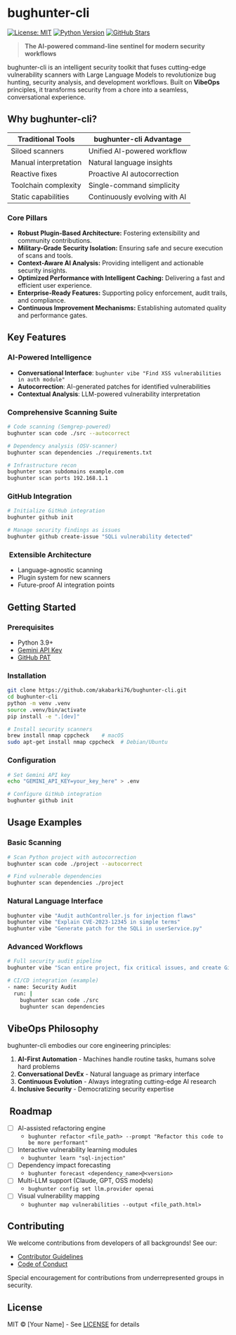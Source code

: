 # bughunter-cli 

[![License: MIT](https://img.shields.io/badge/License-MIT-yellow.svg)](https://opensource.org/licenses/MIT)
[![Python Version](https://img.shields.io/badge/python-3.9+-blue.svg)](https://www.python.org/)
[![GitHub Stars](https://img.shields.io/github/stars/akabarki76/bughunter-cli)](https://github.com/akabarki76/bughunter-cli/stargazers)

> **The AI-powered command-line sentinel for modern security workflows**

bughunter-cli is an intelligent security toolkit that fuses cutting-edge vulnerability scanners with Large Language Models to revolutionize bug hunting, security analysis, and development workflows. Built on **VibeOps** principles, it transforms security from a chore into a seamless, conversational experience.

##  Why bughunter-cli?

| Traditional Tools               | bughunter-cli Advantage          |
|---------------------------------|----------------------------------|
| Siloed scanners                 | Unified AI-powered workflow      |
| Manual interpretation           | Natural language insights        |
| Reactive fixes                  | Proactive AI autocorrection      |
| Toolchain complexity            | Single-command simplicity        |
| Static capabilities             | Continuously evolving with AI    |

### Core Pillars

*   **Robust Plugin-Based Architecture:** Fostering extensibility and community contributions.
*   **Military-Grade Security Isolation:** Ensuring safe and secure execution of scans and tools.
*   **Context-Aware AI Analysis:** Providing intelligent and actionable security insights.
*   **Optimized Performance with Intelligent Caching:** Delivering a fast and efficient user experience.
*   **Enterprise-Ready Features:** Supporting policy enforcement, audit trails, and compliance.
*   **Continuous Improvement Mechanisms:** Establishing automated quality and performance gates.

##  Key Features

###  AI-Powered Intelligence
- **Conversational Interface**: `bughunter vibe "Find XSS vulnerabilities in auth module"`
- **Autocorrection**: AI-generated patches for identified vulnerabilities
- **Contextual Analysis**: LLM-powered vulnerability interpretation

###  Comprehensive Scanning Suite
```bash
# Code scanning (Semgrep-powered)
bughunter scan code ./src --autocorrect

# Dependency analysis (OSV-scanner)
bughunter scan dependencies ./requirements.txt

# Infrastructure recon
bughunter scan subdomains example.com
bughunter scan ports 192.168.1.1
```

###  GitHub Integration
```bash
# Initialize GitHub integration
bughunter github init

# Manage security findings as issues
bughunter github create-issue "SQLi vulnerability detected"
```

### ️ Extensible Architecture
- Language-agnostic scanning
- Plugin system for new scanners
- Future-proof AI integration points

##  Getting Started

### Prerequisites
- Python 3.9+
- [Gemini API Key](https://aistudio.google.com/)
- [GitHub PAT](https://github.com/settings/tokens)

### Installation
```bash
git clone https://github.com/akabarki76/bughunter-cli.git
cd bughunter-cli
python -m venv .venv
source .venv/bin/activate
pip install -e ".[dev]"

# Install security scanners
brew install nmap cppcheck    # macOS
sudo apt-get install nmap cppcheck  # Debian/Ubuntu
```

### Configuration
```bash
# Set Gemini API key
echo "GEMINI_API_KEY=your_key_here" > .env

# Configure GitHub integration
bughunter github init
```

##  Usage Examples

### Basic Scanning
```bash
# Scan Python project with autocorrection
bughunter scan code ./project --autocorrect

# Find vulnerable dependencies
bughunter scan dependencies ./project
```

### Natural Language Interface
```bash
bughunter vibe "Audit authController.js for injection flaws"
bughunter vibe "Explain CVE-2023-12345 in simple terms"
bughunter vibe "Generate patch for the SQLi in userService.py"
```

### Advanced Workflows
```bash
# Full security audit pipeline
bughunter vibe "Scan entire project, fix critical issues, and create GitHub tickets"

# CI/CD integration (example)
- name: Security Audit
  run: |
    bughunter scan code ./src
    bughunter scan dependencies
```

##  VibeOps Philosophy

bughunter-cli embodies our core engineering principles:
1. **AI-First Automation** - Machines handle routine tasks, humans solve hard problems
2. **Conversational DevEx** - Natural language as primary interface
3. **Continuous Evolution** - Always integrating cutting-edge AI research
4. **Inclusive Security** - Democratizing security expertise

## ️ Roadmap
- [ ] AI-assisted refactoring engine
  - `bughunter refactor <file_path> --prompt "Refactor this code to be more performant"`
- [ ] Interactive vulnerability learning modules
  - `bughunter learn "sql-injection"`
- [ ] Dependency impact forecasting
  - `bughunter forecast <dependency_name>@<version>`
- [ ] Multi-LLM support (Claude, GPT, OSS models)
  - `bughunter config set llm.provider openai`
- [ ] Visual vulnerability mapping
  - `bughunter map vulnerabilities --output <file_path.html>`

##  Contributing
We welcome contributions from developers of all backgrounds! See our:
- [Contributor Guidelines](CONTRIBUTING.md)
- [Code of Conduct](CODE_OF_CONDUCT.md)

Special encouragement for contributions from underrepresented groups in security.

##  License
MIT © [Your Name] - See [LICENSE](LICENSE) for details
